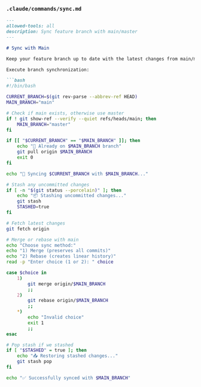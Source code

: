 ### `.claude/commands/sync.md`
```markdown
---
allowed-tools: all
description: Sync feature branch with main/master
---

# Sync with Main

Keep your feature branch up to date with the latest changes from main/master.

Execute branch synchronization:

```bash
#!/bin/bash

CURRENT_BRANCH=$(git rev-parse --abbrev-ref HEAD)
MAIN_BRANCH="main"

# Check if main exists, otherwise use master
if ! git show-ref --verify --quiet refs/heads/main; then
    MAIN_BRANCH="master"
fi

if [[ "$CURRENT_BRANCH" == "$MAIN_BRANCH" ]]; then
    echo "📍 Already on $MAIN_BRANCH branch"
    git pull origin $MAIN_BRANCH
    exit 0
fi

echo "🔄 Syncing $CURRENT_BRANCH with $MAIN_BRANCH..."

# Stash any uncommitted changes
if [ -n "$(git status --porcelain)" ]; then
    echo "📦 Stashing uncommitted changes..."
    git stash
    STASHED=true
fi

# Fetch latest changes
git fetch origin

# Merge or rebase with main
echo "Choose sync method:"
echo "1) Merge (preserves all commits)"
echo "2) Rebase (creates linear history)"
read -p "Enter choice (1 or 2): " choice

case $choice in
    1)
        git merge origin/$MAIN_BRANCH
        ;;
    2)
        git rebase origin/$MAIN_BRANCH
        ;;
    *)
        echo "Invalid choice"
        exit 1
        ;;
esac

# Pop stash if we stashed
if [ "$STASHED" = true ]; then
    echo "📤 Restoring stashed changes..."
    git stash pop
fi

echo "✅ Successfully synced with $MAIN_BRANCH"